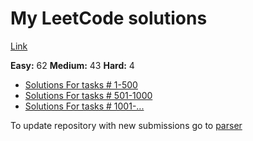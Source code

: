 # My LeetCode solutions

[Link](https://leetcode.com/ispany/)

**Easy:** 62 **Medium:** 43 **Hard:** 4

* [Solutions For tasks # 1-500](solutions/1-500/README.md)
* [Solutions For tasks # 501-1000](solutions/501-1000/README.md)
* [Solutions For tasks # 1001-...](solutions/1001-/README.md)

To update repository with new submissions go to [parser](parser/README.md)